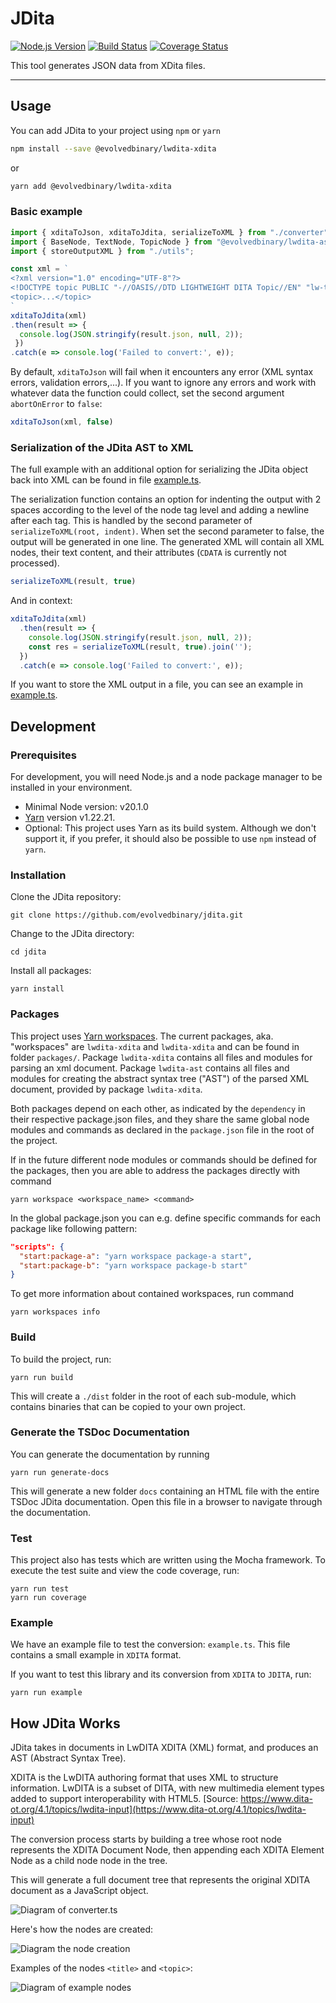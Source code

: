 # JDita

[![Node.js Version](https://img.shields.io/node/v-lts/jdita)](https://nodejs.org)
[![Build Status](https://circleci.com/gh/evolvedbinary/jdita.svg?style=svg)](https://circleci.com/gh/evolvedbinary/jdita)
[![Coverage Status](https://coveralls.io/repos/github/evolvedbinary/jdita/badge.svg?branch=main)](https://coveralls.io/github/evolvedbinary/jdita?branch=main)

This tool generates JSON data from XDita files.

---

## Usage

You can add JDita to your project using `npm` or `yarn`

```bash
npm install --save @evolvedbinary/lwdita-xdita
```

or

```bash
yarn add @evolvedbinary/lwdita-xdita
```

### Basic example

```javascript
import { xditaToJson, xditaToJdita, serializeToXML } from "./converter";
import { BaseNode, TextNode, TopicNode } from "@evolvedbinary/lwdita-ast/nodes";
import { storeOutputXML } from "./utils";

const xml = `
<?xml version="1.0" encoding="UTF-8"?>
<!DOCTYPE topic PUBLIC "-//OASIS//DTD LIGHTWEIGHT DITA Topic//EN" "lw-topic.dtd">
<topic>...</topic>
`
xditaToJdita(xml)
.then(result => {
  console.log(JSON.stringify(result.json, null, 2));
 })
.catch(e => console.log('Failed to convert:', e));
```

By default, `xditaToJson` will fail when it encounters any error (XML syntax errors, validation errors,...).
If you want to ignore any errors and work with whatever data the function could collect, set the second argument `abortOnError` to `false`:

```javascript
xditaToJson(xml, false)
```

### Serialization of the JDita AST to XML

The full example with an additional option for serializing the JDita object back into XML can be found in file [example.ts](packages/lwdita-xdita/example.ts).

The serialization function contains an option for indenting the output with 2 spaces according to the level of the node tag level and adding a newline after each tag.
This is handled by the second parameter of `serializeToXML(root, indent)`.
When set the second parameter to false, the output will be generated in one line.
The generated XML will contain all XML nodes, their text content, and their attributes (`CDATA` is currently not processed).

```javascript
serializeToXML(result, true)
```

And in context:

```javascript
xditaToJdita(xml)
  .then(result => {
    console.log(JSON.stringify(result.json, null, 2));
    const res = serializeToXML(result, true).join('');
  })
  .catch(e => console.log('Failed to convert:', e));
```

If you want to store the XML output in a file, you can see an example in [example.ts](packages/lwdita-xdita/example.ts).

## Development

### Prerequisites

For development, you will need Node.js and a node package manager to be installed in your environment.

* Minimal Node version: v20.1.0
* [Yarn](https://classic.yarnpkg.com/) version v1.22.21.
* Optional: This project uses Yarn as its build system. Although we don't support it, if you prefer, it should also be possible to use `npm` instead of `yarn`.

### Installation

Clone the JDita repository:

```shell
git clone https://github.com/evolvedbinary/jdita.git
```

Change to the JDita directory:

```shell
cd jdita
```

Install all packages:

```shell
yarn install
```

### Packages

This project uses [Yarn workspaces](https://classic.yarnpkg.com/en/docs/workspaces).
The current packages, aka. "workspaces" are `lwdita-xdita` and `lwdita-xdita` and can be found in folder `packages/`.
Package `lwdita-xdita` contains all files and modules for parsing an xml document.
Package `lwdita-ast` contains all files and modules for creating the abstract syntax tree ("AST") of the parsed XML document, provided by package `lwdita-xdita`.

Both packages depend on each other, as indicated by the `dependency` in their respective package.json files, and they share the same global node modules and commands as declared in the `package.json` file in the root of the project.

If in the future different node modules or commands should be defined for the packages, then you are able to address the packages directly with command

```shell
yarn workspace <workspace_name> <command>
```

In the global package.json you can e.g. define specific commands for each package like following pattern:

```json
"scripts": {
  "start:package-a": "yarn workspace package-a start",
  "start:package-b": "yarn workspace package-b start"
}
```

To get more information about contained workspaces, run command

```shell
yarn workspaces info
```

### Build

To build the project, run:

```shell
yarn run build
```

This will create a `./dist` folder in the root of each sub-module, which contains binaries that can be copied to your own project.

### Generate the TSDoc Documentation

You can generate the documentation by running

```shell
yarn run generate-docs
```

This will generate a new folder `docs` containing an HTML file with the entire TSDoc JDita documentation.
Open this file in a browser to navigate through the documentation.

### Test

This project also has tests which are written using the Mocha framework.
To execute the test suite and view the code coverage, run:

```shell
yarn run test
yarn run coverage
```

### Example

We have an example file to test the conversion: `example.ts`.
This file contains a small example in `XDITA` format.

If you want to test this library and its conversion from `XDITA` to `JDITA`, run:

```shell
yarn run example
```

## How JDita Works

JDita takes in documents in LwDITA XDITA (XML) format, and produces an AST (Abstract Syntax Tree).

XDITA is the LwDITA authoring format that uses XML to structure information. LwDITA is a subset of DITA, with new multimedia element types added to support interoperability with HTML5.
[Source: https://www.dita-ot.org/4.1/topics/lwdita-input](https://www.dita-ot.org/4.1/topics/lwdita-input)

The conversion process starts by building a tree whose root node represents the XDITA Document Node, then appending each XDITA Element Node as a child node node in the tree.

This will generate a full document tree that represents the original XDITA document as a JavaScript object.

![Diagram of converter.ts](diagrams/jdita-diagram-conversion.svg "Diagram of converter.ts")

Here's how the nodes are created:

![Diagram the node creation](diagrams/jdita-diagram-node-creation.svg "Diagram the node creation")

Examples of the nodes `<title>` and `<topic>`:

![Diagram of example nodes](diagrams/jdita-diagram-nodes.svg "Diagram of example nodes")
